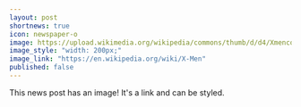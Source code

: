 ```yaml
---
layout: post
shortnews: true
icon: newspaper-o
image: https://upload.wikimedia.org/wikipedia/commons/thumb/d/d4/Xmencomic-logo.svg/2000px-Xmencomic-logo.svg.png
image_style: "width: 200px;"
image_link: "https://en.wikipedia.org/wiki/X-Men"
published: false
---
```


This news post has an image! It's a link and can be styled.
